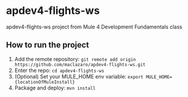 # apdev4-flights-ws
apdev4-flights-ws project from Mule 4 Development Fundamentals class
## How to run the project
1. Add the remote repository: `git remote add origin https://github.com/maclazaro/apdev4-flights-ws.git`
2. Enter the repo: `cd apdev4-flights-ws`
3. (Optional) Set your MULE_HOME env variable: `export MULE_HOME={locationOfMuleInstall}`
4. Package and deploy: `mvn install`